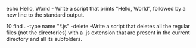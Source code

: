 echo Hello, World      - Write a script that prints “Hello, World”, followed by a new line to the standard output.









10 find . -type name "*.js" -delete                            -Write a script that deletes all the regular files (not the directories) with a .js extension that are present in the current directory and all its subfolders.


